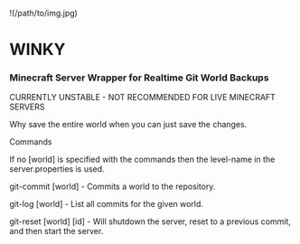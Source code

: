 !(/path/to/img.jpg)

WINKY
========

### Minecraft Server Wrapper for Realtime Git World Backups ###

CURRENTLY UNSTABLE - NOT RECOMMENDED FOR LIVE MINECRAFT SERVERS

Why save the entire world when you can just save the changes.

Commands

If no [world] is specified with the commands then the level-name in the server.properties is used.

git-commit [world] - Commits a world to the repository.

git-log [world] - List all commits for the given world. 

git-reset [world] [id] - Will shutdown the server, reset to a previous commit, and then start the server.

  